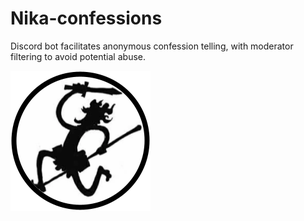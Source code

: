 # Nika-confessions
Discord bot facilitates anonymous confession telling, with moderator filtering to avoid potential abuse.

![](images/nikaIcon%20(1).png)
